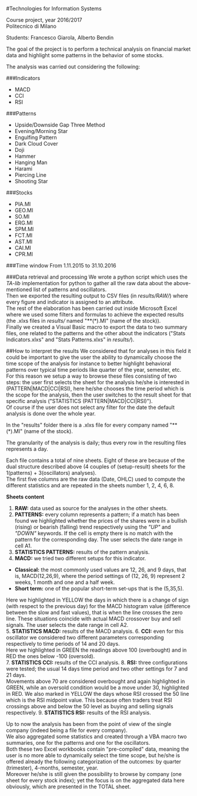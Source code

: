 #Technologies for Information Systems

Course project, year 2016/2017  
Politecnico di Milano

Students: Francesco Giarola, Alberto Bendin

The goal of the project is to perform a technical analysis on financial market data and highlight some patterns in the behavior of some stocks.

The analysis was carried out considering the following:

###Indicators
* MACD
* CCI
* RSI

###Patterns
* Upside/Downside Gap Three Method
* Evening/Morning Star
* Engulfing Pattern
* Dark Cloud Cover
* Doji
* Hammer
* Hanging Man
* Harami
* Piercing Line
* Shooting Star

###Stocks
* PIA.MI
* GEO.MI
* SO.MI
* ERG.MI
* SPM.MI
* FCT.MI
* AST.MI
* CAI.MI
* CPR.MI

###Time window
From 1.11.2015 to 31.10.2016

###Data retrieval and processing
We wrote a python script which uses the _TA-lib_ implementation for python to gather all the raw data about the above-mentioned list of patterns and oscillators.  
Then we exported the resulting output to CSV files (in _results/RAW/_) where every figure and indicator is assigned to an attribute.  
The rest of the elaboration has been carried out inside Microsoft Excel where we used some filters and formulas to achieve the expected results (the .xlxs files in _results/_ named "\*\*(\*).MI" (name of the stock)).  
Finally we created a Visual Basic macro to export the data to two summary files, one related to the patterns and the other about the indicators ("Stats Indicators.xlxs" and "Stats Patterns.xlxs" in _results/_).


##How to interpret the results
We considered that for analyses in this field it could be important to give the user the ability to dynamically choose the time scope of the analysis for instance to better highlight behavioral patterns over typical time periods like quarter of the year, semester, etc.  
For this reason we setup a way to browse these files consisting of two steps: the user first selects the sheet for the analysis he/she is interested in (PATTERN|MACD|CCI|RSI), here he/she chooses the time period which is the scope for the analysis, then the user switches to the result sheet for that specific analysis ("STATISTICS (PATTERN|MACD|CCI|RSI)").  
Of course if the user does not select any filter for the date the default analysis is done over the whole year.

In the "results" folder there is a .xlxs file for every company named "\*\*(\*).MI" (name of the stock).  

The granularity of the analysis is daily; thus every row in the resulting files represents a day.

Each file contains a total of nine sheets. Eight of these are because of the dual structure described above (4 couples of (setup-result) sheets for the 1(patterns) + 3(oscillators) analyses).  
The first five columns are the raw data (Date, OHLC) used to compute the different statistics and are repeated in the sheets number 1, 2, 4, 6, 8.

**Sheets content**  

1. **RAW:** data used as source for the analyses in the other sheets.
2. **PATTERNS:** every column represents a pattern; if a match has been found we highlighted whether the prices of the shares were in a bullish (rising) or bearish (falling) trend respectively using the _"UP"_ and _"DOWN"_ keywords. If the cell is empty there is no match with the pattern for the corresponding day. The user selects the date range in cell A1.
3. **STATISTICS PATTERNS:** results of the pattern analysis.
4. **MACD:** we tried two different setups for this indicator. 
  * **Classical:** the most commonly used values are 12, 26, and 9 days, that is, MACD(12,26,9), where the period settings of (12, 26, 9) represent 2 weeks, 1 month and one and a half week.
  * **Short term:** one of the popular short-term set-ups that is the (5,35,5).  
  
 Here we highlighted in YELLOW the days in which there is a change of sign (with respect to the previous day) for the MACD histogram value (difference between the slow and fast values), that is when the line crosses the zero line. These situations coincide with actual MACD crossover buy and sell signals. The user selects the date range in cell A2.  
5. **STATISTICS MACD:** results of the MACD analysis.
6. **CCI:** even for this oscillator we considered two different parameters corresponding respectively to time periods of 14 and 20 days.  
 Here we highlighted in GREEN the readings above 100 (overbought) and in RED the ones below -100 (oversold).  
7. **STATISTICS CCI:** results of the CCI analysis.
8. **RSI:** three configurations were tested; the usual 14 days time period and two other settings for 7 and 21 days.  
 Movements above 70 are considered overbought and again highlighted in GREEN, while an oversold condition would be a move under 30, highlighted in RED. We also marked in YELLOW the days whose RSI crossed the 50 line which is the RSI midpoint value. This because often traders treat RSI crossings above and below the 50 level as buying and selling signals respectively.
9. **STATISTICS RSI:** results of the RSI analysis.


Up to now the analysis has been from the point of view of the single company (indeed being a file for every company).  
We also aggregated some statistics and created through a VBA macro two summaries, one for the patterns and one for the oscillators.  
Both these two Excel workbooks contain "pre-compiled" data, meaning the user is no more able to dynamically select the time scope, but he/she is offered already the following categorization of the outcomes: by quarter (trimester), 4-months, semester, year.  
Moreover he/she is still given the possibility to browse by company (one sheet for every stock index); yet the focus is on the aggregated data here obviously, which are presented in the TOTAL sheet.
